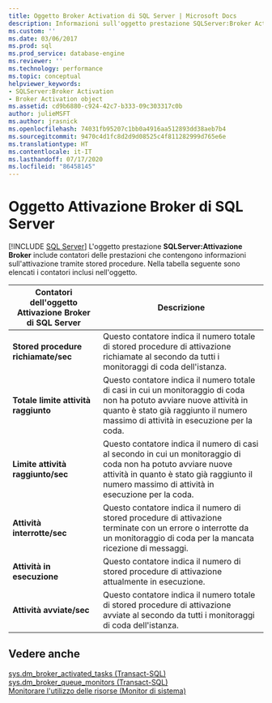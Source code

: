 ```yaml
---
title: Oggetto Broker Activation di SQL Server | Microsoft Docs
description: Informazioni sull'oggetto prestazione SQLServer:Broker Activation, che include contatori delle prestazioni che contengono informazioni sull'attivazione tramite stored procedure.
ms.custom: ''
ms.date: 03/06/2017
ms.prod: sql
ms.prod_service: database-engine
ms.reviewer: ''
ms.technology: performance
ms.topic: conceptual
helpviewer_keywords:
- SQLServer:Broker Activation
- Broker Activation object
ms.assetid: cd9b6880-c924-42c7-b333-09c303317c0b
author: julieMSFT
ms.author: jrasnick
ms.openlocfilehash: 74031fb95207c1bb0a4916aa512893dd38aeb7b4
ms.sourcegitcommit: 9470c4d1fc8d2d9d08525c4f811282999d765e6e
ms.translationtype: HT
ms.contentlocale: it-IT
ms.lasthandoff: 07/17/2020
ms.locfileid: "86458145"
---
```

# <a name="sql-server-broker-activation-object"></a>Oggetto Attivazione Broker di SQL Server
 [!INCLUDE [SQL Server](../../includes/applies-to-version/sqlserver.md)]
  L'oggetto prestazione **SQLServer:Attivazione Broker** include contatori delle prestazioni che contengono informazioni sull'attivazione tramite stored procedure. Nella tabella seguente sono elencati i contatori inclusi nell'oggetto.  
  
|Contatori dell'oggetto Attivazione Broker di SQL Server|Descrizione|  
|-------------------------------------------|-----------------|  
|**Stored procedure richiamate/sec**|Questo contatore indica il numero totale di stored procedure di attivazione richiamate al secondo da tutti i monitoraggi di coda dell'istanza.|  
|**Totale limite attività raggiunto**|Questo contatore indica il numero totale di casi in cui un monitoraggio di coda non ha potuto avviare nuove attività in quanto è stato già raggiunto il numero massimo di attività in esecuzione per la coda.|  
|**Limite attività raggiunto/sec**|Questo contatore indica il numero di casi al secondo in cui un monitoraggio di coda non ha potuto avviare nuove attività in quanto è stato già raggiunto il numero massimo di attività in esecuzione per la coda.|  
|**Attività interrotte/sec**|Questo contatore indica il numero di stored procedure di attivazione terminate con un errore o interrotte da un monitoraggio di coda per la mancata ricezione di messaggi.|  
|**Attività in esecuzione**|Questo contatore indica il numero di stored procedure di attivazione attualmente in esecuzione.|  
|**Attività avviate/sec**|Questo contatore indica il numero totale di stored procedure di attivazione avviate al secondo da tutti i monitoraggi di coda dell'istanza.|  
  
## <a name="see-also"></a>Vedere anche  
 [sys.dm_broker_activated_tasks &#40;Transact-SQL&#41;](../../relational-databases/system-dynamic-management-views/sys-dm-broker-activated-tasks-transact-sql.md)   
 [sys.dm_broker_queue_monitors &#40;Transact-SQL&#41;](../../relational-databases/system-dynamic-management-views/sys-dm-broker-queue-monitors-transact-sql.md)   
 [Monitorare l'utilizzo delle risorse &#40;Monitor di sistema&#41;](../../relational-databases/performance-monitor/monitor-resource-usage-system-monitor.md)  
  
  

